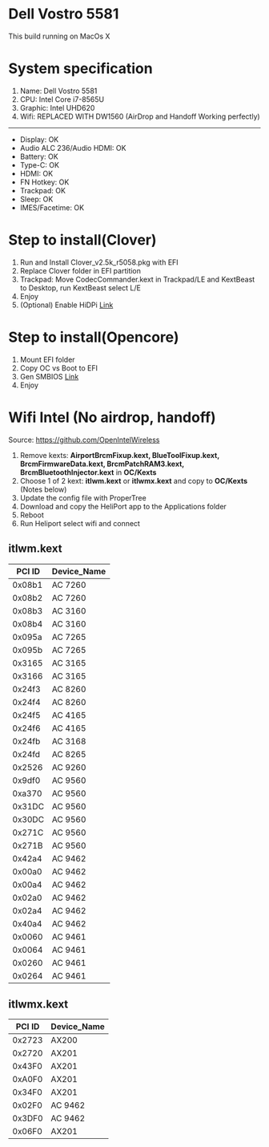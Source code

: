 # Dell Vostro 5581

This build running on MacOs X

# System specification
<ol>
  <li>Name: Dell Vostro 5581</li>
  <li>CPU: Intel Core i7-8565U</li>
  <li>Graphic: Intel UHD620</li>
  <li>Wifi: REPLACED WITH DW1560 (AirDrop and Handoff Working perfectly)</li>
</ol>

------------------------------------------------------------------------------
<ul>
  <li>Display: OK</li>
  <li>Audio ALC 236/Audio HDMI: OK</li>
  <li>Battery: OK</li>
  <li>Type-C: OK</li>
  <li>HDMI: OK</li>
  <li>FN Hotkey: OK</li>
  <li>Trackpad: OK</li>
  <li>Sleep: OK</li>
  <li>IMES/Facetime: OK</li>
</ul>

# Step to install(Clover)

<ol>
  <li>Run and Install Clover_v2.5k_r5058.pkg with EFI </li>
  <li>Replace Clover folder in EFI partition</li>
  <li>Trackpad: Move CodecCommander.kext in Trackpad/LE and KextBeast to Desktop, run KextBeast select L/E</li>
  <li>Enjoy</li>
  <li>(Optional) Enable HiDPi <a href="https://github.com/xzhih/one-key-hidpi" target="_blank">Link</a></li>
</ol>

# Step to install(Opencore)

<ol>
  <li>Mount EFI folder </li>
  <li>Copy OC vs Boot to EFI</li>
  <li>Gen SMBIOS <a href="https://github.com/corpnewt/GenSMBIOS" target="_blank">Link</a></li>
  <li>Enjoy</li>
</ol>

# Wifi Intel (No airdrop, handoff)

Source: https://github.com/OpenIntelWireless

<ol>
  <li>Remove kexts: <strong>AirportBrcmFixup.kext, BlueToolFixup.kext, BrcmFirmwareData.kext, BrcmPatchRAM3.kext, BrcmBluetoothInjector.kext</strong> in <strong>OC/Kexts</strong></li>
  <li>Choose 1 of 2 kext: <strong>itlwm.kext</strong> or <strong>itlwmx.kext</strong> and copy to <strong>OC/Kexts</strong> (Notes below)</li>
  <li>Update the config file with ProperTree</li>
  <li>Download and copy the HeliPort app to the Applications folder</li>
  <li>Reboot</li>
  <li>Run Heliport select wifi and connect</li>
</ol>

## itlwm.kext

|PCI ID|Device_Name|
|---|---|
|0x08b1|AC 7260|
|0x08b2|AC 7260|
|0x08b3|AC 3160|
|0x08b4|AC 3160|
|0x095a|AC 7265|
|0x095b|AC 7265|
|0x3165|AC 3165|
|0x3166|AC 3165|
|0x24f3|AC 8260|
|0x24f4|AC 8260|
|0x24f5|AC 4165|
|0x24f6|AC 4165|
|0x24fb|AC 3168|
|0x24fd|AC 8265|
|0x2526|AC 9260|
|0x9df0|AC 9560|
|0xa370|AC 9560|
|0x31DC|AC 9560|
|0x30DC|AC 9560|
|0x271C|AC 9560|
|0x271B|AC 9560|
|0x42a4|AC 9462|
|0x00a0|AC 9462|
|0x00a4|AC 9462|
|0x02a0|AC 9462|
|0x02a4|AC 9462|
|0x40a4|AC 9462|
|0x0060|AC 9461|
|0x0064|AC 9461|
|0x0260|AC 9461|
|0x0264|AC 9461|

## itlwmx.kext

|PCI ID|Device_Name|
|---|---|
|0x2723|AX200|
|0x2720|AX201|
|0x43F0|AX201|
|0xA0F0|AX201|
|0x34F0|AX201|
|0x02F0|AC 9462|
|0x3DF0|AC 9462|
|0x06F0|AX201|